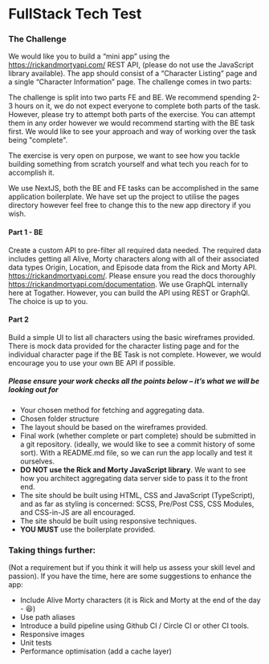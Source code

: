 # FullStack Tech Test

### The Challenge
We would like you to build a “mini app” using the https://rickandmortyapi.com/  REST API, (please do not use the JavaScript library available). The app should consist of a “Character Listing” page and a single “Character Information” page. The challenge comes in two parts:

The challenge is split into two parts FE and BE. We recommend spending 2-3 hours on it, we do not expect everyone to complete both parts of the task. However, please try to attempt both parts of the exercise. You can attempt them in any order however we would recommend starting with the BE task first. We would like to see your approach and way of working over the task being "complete". 

The exercise is very open on purpose, we want to see how you tackle building something from scratch yourself and what tech you reach for to accomplish it.

We use NextJS, both the BE and FE tasks can be accomplished in the same application boilerplate. We have set up the project to utilise the pages directory however feel free to change this to the new app directory if you wish.

#### Part 1 - BE
Create a custom API to pre-filter all required data needed. The required data includes getting all Alive, Morty characters along with all of their associated data types Origin, Location, and Episode data from the Rick and Morty API. https://rickandmortyapi.com/. Please ensure you read the docs thoroughly https://rickandmortyapi.com/documentation. We use GraphQL internally here at Togather. However, you can build the API using REST or GraphQl. The choice is up to you.

#### Part 2
Build a simple UI to list all characters using the basic wireframes provided. There is mock data provided for the character listing page and for the individual character page if the BE Task is not complete. However, we would encourage you to use your own BE API if possible.

##### Please ensure your work checks all the points below – it’s what we will be looking out for

- Your chosen method for fetching and aggregating data.
- Chosen folder structure
- The layout should be based on the wireframes provided.
- Final work (whether complete or part complete) should be submitted in a git repository. (ideally, we would like to see a commit history of some sort). With a README.md file, so we can run the app locally and test it ourselves.
- **DO NOT use the Rick and Morty JavaScript library**. We want to see how you architect aggregating data server side to pass it to the front end.
- The site should be built using HTML, CSS and JavaScript (TypeScript), and as far as styling is concerned: SCSS, Pre/Post CSS, CSS Modules, and CSS-in-JS are all encouraged.
- The site should be built using responsive techniques.
- **YOU MUST** use the boilerplate provided.

### Taking things further:
(Not a requirement but if you think it will help us assess your skill level and passion).  If you have the time, here are some suggestions to enhance the app:

- Include Alive Morty characters (it is Rick and Morty at the end of the day - 😆)
- Use path aliases
- Introduce a build pipeline using Github CI / Circle CI or other CI tools.
- Responsive images
- Unit tests
- Performance optimisation (add a cache layer)
